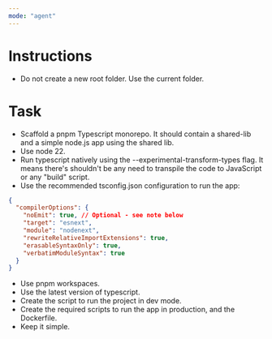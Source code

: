 ```yaml
---
mode: "agent"
---
```


# Instructions

- Do not create a new root folder. Use the current folder.

# Task

- Scaffold a pnpm Typescript monorepo. It should contain a shared-lib and a simple node.js app using the shared lib.
- Use node 22.
- Run typescript natively using the --experimental-transform-types flag. It means there's shouldn't be any need to transpile the code to JavaScript or any "build" script.
- Use the recommended tsconfig.json configuration to run the app:

```json
{
  "compilerOptions": {
    "noEmit": true, // Optional - see note below
    "target": "esnext",
    "module": "nodenext",
    "rewriteRelativeImportExtensions": true,
    "erasableSyntaxOnly": true,
    "verbatimModuleSyntax": true
  }
}
```

- Use pnpm workspaces.
- Use the latest version of typescript.
- Create the script to run the project in dev mode.
- Create the required scripts to run the app in production, and the Dockerfile.
- Keep it simple.

